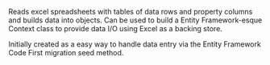 Reads excel spreadsheets with tables of data rows and property columns and builds data into objects. Can be used to build a Entity Framework-esque Context class to provide data I/O using Excel as a backing store.

Initially created as a easy way to handle data entry via the Entity Framework Code First migration seed method.
